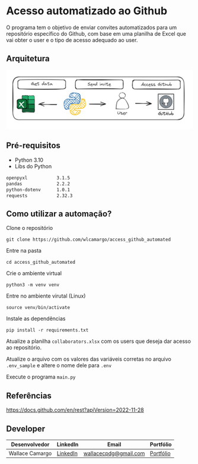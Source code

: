 # Acesso automatizado ao Github

O programa tem o objetivo de enviar convites automatizados para um repositório específico do Github, com base em uma planilha de Excel que vai obter o user e o tipo de acesso adequado ao user.

## Arquitetura
![image](assets/send-invite-github.png)

## Pré-requisitos
* Python 3.10
* Libs do Python

```
openpyxl           3.1.5
pandas             2.2.2
python-dotenv      1.0.1
requests           2.32.3
```

## Como utilizar a automação?
Clone o repositório
```
git clone https://github.com/wlcamargo/access_github_automated
```

Entre na pasta
```
cd access_github_automated
```

Crie o ambiente virtual
```
python3 -m venv venv
```

Entre no ambiente virutal (Linux)
```
source venv/bin/activate
```

Instale as dependências
```
pip install -r requirements.txt
```

Atualize a planilha ```collaborators.xlsx``` com os users que deseja dar acesso ao repositório.

Atualize o arquivo com os valores das variáveis corretas no arquivo ```.env_sample``` e altere o nome dele para ```.env```

Execute o programa ```main.py```

## Referências

https://docs.github.com/en/rest?apiVersion=2022-11-28


## Developer
| Desenvolvedor      | LinkedIn                                   | Email                        | Portfólio                              |
|--------------------|--------------------------------------------|------------------------------|----------------------------------------|
| Wallace Camargo    | [LinkedIn](https://www.linkedin.com/in/wallace-camargo-35b615171/) | wallacecpdg@gmail.com        | [Portfólio](https://wlcamargo.github.io/)   |



